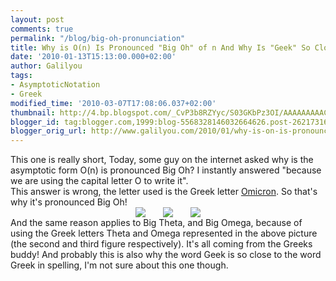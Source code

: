 ```yaml
---
layout: post
comments: true
permalink: "/blog/big-oh-pronunciation"
title: Why is O(n) Is Pronounced "Big Oh" of n And Why Is "Geek" So Close To "Greek"?
date: '2010-01-13T15:13:00.000+02:00'
author: Galilyou
tags:
- AsymptoticNotation
- Greek
modified_time: '2010-03-07T17:08:06.037+02:00'
thumbnail: http://4.bp.blogspot.com/_CvP3b8RZYyc/S03GKbPz3OI/AAAAAAAAAC8/_C_E4TJUEUg/s72-c/160px-Omicron_uc_lc.svg.png
blogger_id: tag:blogger.com,1999:blog-5568328146032664626.post-2621731626989148794
blogger_orig_url: http://www.galilyou.com/2010/01/why-is-on-is-pronounced-big-oh-of-n-and.html
---
```


<div class="separator" style="clear: both; text-align: auto;">
</div><div class="separator" style="clear: both; text-align: auto;">
</div><div class="separator" style="clear: both; text-align: auto;">This one is really short, Today, some guy on the internet asked why is the asymptotic form O(n) is pronounced Big Oh? I instantly answered "because we are using the capital letter O to write it".
</div>
This answer is wrong, the letter used is the Greek letter <a href="http://en.wikipedia.org/wiki/Omicron">Omicron</a>.
So that's why it's pronounced Big Oh!

<div class="separator" style="clear: both; text-align: center;">
</div><div class="separator" style="clear: both; text-align: center;"><a href="http://4.bp.blogspot.com/_CvP3b8RZYyc/S03GKbPz3OI/AAAAAAAAAC8/_C_E4TJUEUg/s1600-h/160px-Omicron_uc_lc.svg.png" imageanchor="1" style="margin-left: 1em; margin-right: 1em;"><img border="0" src="http://4.bp.blogspot.com/_CvP3b8RZYyc/S03GKbPz3OI/AAAAAAAAAC8/_C_E4TJUEUg/s320/160px-Omicron_uc_lc.svg.png" /></a><a href="http://2.bp.blogspot.com/_CvP3b8RZYyc/S03GrQ2R0sI/AAAAAAAAADE/9uPNaw6cIM8/s1600-h/images+(1).jpg" imageanchor="1" style="margin-left: 1em; margin-right: 1em;"><img border="0" src="http://2.bp.blogspot.com/_CvP3b8RZYyc/S03GrQ2R0sI/AAAAAAAAADE/9uPNaw6cIM8/s320/images+(1).jpg" /></a><a href="http://3.bp.blogspot.com/_CvP3b8RZYyc/S03GvoopZvI/AAAAAAAAADM/SOKz8oO8nP0/s1600-h/images.jpg" imageanchor="1" style="margin-left: 1em; margin-right: 1em;"><img border="0" src="http://3.bp.blogspot.com/_CvP3b8RZYyc/S03GvoopZvI/AAAAAAAAADM/SOKz8oO8nP0/s320/images.jpg" /></a>
</div>
And the same reason applies to Big Theta, and Big Omega, because of using the Greek letters Theta and Omega represented in the above picture (the second and third figure respectively). It's all coming from the Greeks buddy!
And probably this is also why the word Geek is so close to the word Greek in spelling, I'm not sure about this one though.
<div>
</div><div>
</div>